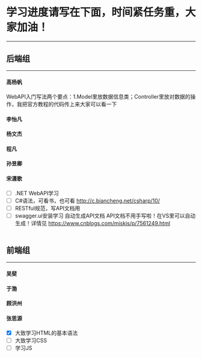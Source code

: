 # 学习进度请写在下面，时间紧任务重，大家加油！
------

## 后端组

------



#### 高杨帆
WebAPI入门写法两个要点：1.Model里放数据信息类；Controller里放对数据的操作，我把官方教程的代码传上来大家可以看一下

#### 李怡凡


#### 杨文杰


#### 程凡


#### 孙昱卿


#### 宋潇歌
- [ ] .NET WebAPI学习
- [ ] C#语法，可看书，也可看 http://c.biancheng.net/csharp/10/
- [ ] RESTful规范，写API文档用
- [ ] swagger.ui安装学习 自动生成API文档 API文档不用手写啦！在VS里可以自动生成！详情见 https://www.cnblogs.com/miskis/p/7561249.html
<br/><br/>
## 前端组

------

#### 吴斐


#### 于渤


#### 顾洪州


#### 张思源

- [x] 大致学习HTML的基本语法
- [ ] 大致学习CSS
- [ ] 学习JS
